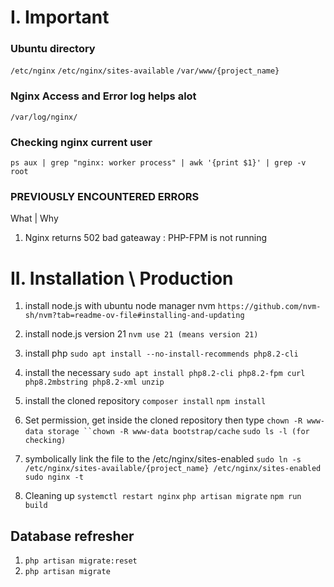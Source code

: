 # I. Important

### Ubuntu directory
`/etc/nginx`
`/etc/nginx/sites-available`
`/var/www/{project_name}`

### Nginx Access and Error log helps alot
`/var/log/nginx/`

### Checking nginx current user
`ps aux | grep "nginx: worker process" | awk '{print $1}' | grep -v root`
   
### PREVIOUSLY ENCOUNTERED ERRORS
What | Why
1. Nginx returns 502 bad gateaway : PHP-FPM is not running

# II. Installation \ Production

1. install node.js with ubuntu node manager nvm
`https://github.com/nvm-sh/nvm?tab=readme-ov-file#installing-and-updating`

2. install node.js version 21 
`nvm use 21 (means version 21)`

3. install php
`sudo apt install --no-install-recommends php8.2-cli`

4. install the necessary
`sudo apt install php8.2-cli php8.2-fpm curl php8.2mbstring php8.2-xml unzip`

5. install the cloned repository
`composer install`
`npm install`

6. Set permission, get inside the cloned repository then type
`chown -R www-data storage
``chown -R www-data bootstrap/cache`
`sudo ls -l (for checking)`

7. symbolically link the file to the /etc/nginx/sites-enabled
`sudo ln -s /etc/nginx/sites-available/{project_name} /etc/nginx/sites-enabled`
`sudo nginx -t`

8. Cleaning up
`systemctl restart nginx`
`php artisan migrate`
`npm run build`


## Database refresher

1. `php artisan migrate:reset`
2. `php artisan migrate`

